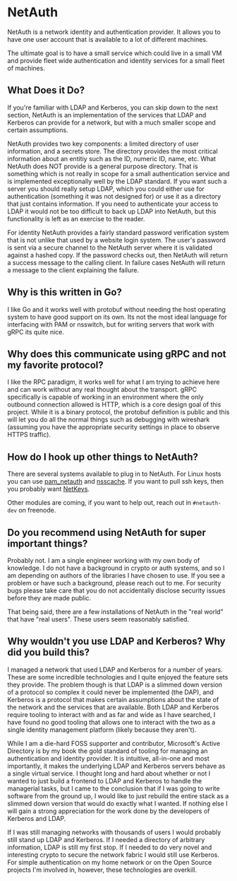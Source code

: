 NetAuth
=======
NetAuth is a network identity and authentication provider.  It allows
you to have one user account that is available to a lot of different
machines.

The ultimate goal is to have a small service which could live in a
small VM and provide fleet wide authentication and identity services
for a small fleet of machines.

What Does it Do?
----------------

If you're familiar with LDAP and Kerberos, you can skip down to the
next section, NetAuth is an implementation of the services that LDAP
and Kerberos can provide for a network, but with a much smaller scope
and certain assumptions.

NetAuth provides two key components: a limited directory of user
information, and a secrets store.  The directory provides the most
critical information about an entitiy such as the ID, numeric ID,
name, etc.  What NetAuth does NOT provide is a general purpose
directory.  That is something which is not really in scope for a small
authentication service and is implemented exceptionally well by the
LDAP standard.  If you want such a server you should really setup
LDAP, which you could either use for authentication (something it was
not designed for) or use it as a directory that just contains
information.  If you need to authenticate your access to LDAP it would
not be too difficult to back up LDAP into NetAuth, but this
functionality is left as an exercise to the reader.

For identity NetAuth provides a fairly standard password verification
system that is not unlike that used by a website login system.  The
user's password is sent via a secure channel to the NetAuth server
where it is validated against a hashed copy.  If the password checks
out, then NetAuth will return a success message to the calling client.
In failure cases NetAuth will return a message to the client
explaining the failure.

Why is this written in Go?
--------------------------

I like Go and it works well with protobuf without needing the host
operating system to have good support on its own.  Its not the most
ideal language for interfacing with PAM or nsswitch, but for writing
servers that work with gRPC its quite nice.

Why does this communicate using gRPC and not my favorite protocol?
------------------------------------------------------------------

I like the RPC paradigm, it works well for what I am trying to achieve
here and can work without any real thought about the transport.  gRPC
specifically is capable of working in an environment where the only
outbound connection allowed is HTTP, which is a core design goal of
this project.  While it is a binary protocol, the protobuf definition
is public and this will let you do all the normal things such as
debugging with wireshark (assuming you have the appropriate security
settings in place to observe HTTPS traffic).

How do I hook up other things to NetAuth?
-----------------------------------------

There are several systems available to plug in to NetAuth.  For Linux
hosts you can use
[pam_netauth](https://github.com/NetAuth/pam_netauth) and
[nsscache](https://github.com/NetAuth/nsscache).  If you want to pull
ssh keys, then you probably want
[NetKeys](https://github.com/NetAuth/NetKeys).

Other modules are coming, if you want to help out, reach out in
`#netauth-dev` on freenode.

Do you recommend using NetAuth for super important things?
----------------------------------------------------------

Probably not.  I am a single engineer working with my own body of
knowledge.  I do not have a background in crypto or auth systems, and
so I am depending on authors of the libraries I have chosen to use.
If you see a problem or have such a background, please reach out to
me.  For security bugs please take care that you do not accidentally
disclose security issues before they are made public.

That being said, there are a few installations of NetAuth in the "real
world" that have "real users".  These users seem reasonably satisfied.

Why wouldn't you use LDAP and Kerberos?  Why did you build this?
----------------------------------------------------------------

I managed a network that used LDAP and Kerberos for a number of years.
These are some incredible technologies and I quite enjoyed the feature
sets they provide.  The problem though is that LDAP is a slimmed down
version of a protocol so complex it could never be implemented (the
DAP), and Kerberos is a protocol that makes certain assumptions about
the state of the network and the services that are available.  Both
LDAP and Kerberos require tooling to interact with and as far and wide
as I have searched, I have found no good tooling that allows one to
interact with the two as a single identity management platform (likely
because they aren't).

While I am a die-hard FOSS supporter and contributor, Microsoft's
Active Directory is by my book the gold standard of tooling for
managing an authentication and identity provider.  It is intuitive,
all-in-one and most importantly, it makes the underlying LDAP and
Kerberos servers behave as a single virtual service.  I thought long
and hard about whether or not I wanted to just build a frontend to
LDAP and Kerberos to handle the managerial tasks, but I came to the
conclusion that if I was going to write software from the ground up, I
would like to just rebuild the entire stack as a slimmed down version
that would do exactly what I wanted.  If nothing else I will gain a
strong appreciation for the work done by the developers of Kerberos
and LDAP.

If I was still managing networks with thousands of users I would
probably still stand up LDAP and Kerberos.  If I needed a directory of
arbitrary information, LDAP is still my first stop.  If I needed to do
very novel and interesting crypto to secure the network fabric I would
still use Kerberos.  For simple authentication on my home network or
on the Open Source projects I'm involved in, however, these
technologies are overkill.
